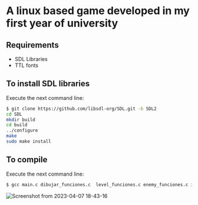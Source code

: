 # A linux based game developed in my first year of university

## Requirements
- SDL Libraries
- TTL fonts

## To install SDL libraries
Execute the next command line:
```bash
$ git clone https://github.com/libsdl-org/SDL.git -b SDL2
cd SDL
mkdir build
cd build
../configure
make
sudo make install

```

## To compile
Execute the next command line:
```bash
$ gcc main.c dibujar_funciones.c  level_funciones.c enemy_funciones.c inicializar.c coliciones.c char_funciones.c check_juego.c -lSDL  -lSDL_ttf -oprueba

```

![Screenshot from 2023-04-07 18-43-16](https://user-images.githubusercontent.com/117228370/230682612-c1312b0b-6136-4e8e-99a4-3497e82ab550.png)

